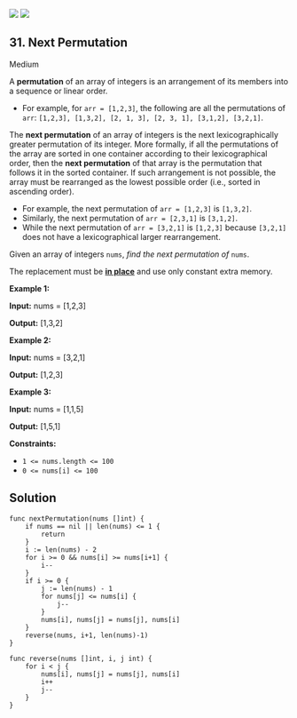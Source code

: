 [![](https://img.shields.io/github/stars/javadev/LeetCode-in-All?label=Stars&style=flat-square)](https://github.com/javadev/LeetCode-in-All)
[![](https://img.shields.io/github/forks/javadev/LeetCode-in-All?label=Fork%20me%20on%20GitHub%20&style=flat-square)](https://github.com/javadev/LeetCode-in-All/fork)

## 31\. Next Permutation

Medium

A **permutation** of an array of integers is an arrangement of its members into a sequence or linear order.

*   For example, for `arr = [1,2,3]`, the following are all the permutations of `arr`: `[1,2,3], [1,3,2], [2, 1, 3], [2, 3, 1], [3,1,2], [3,2,1]`.

The **next permutation** of an array of integers is the next lexicographically greater permutation of its integer. More formally, if all the permutations of the array are sorted in one container according to their lexicographical order, then the **next permutation** of that array is the permutation that follows it in the sorted container. If such arrangement is not possible, the array must be rearranged as the lowest possible order (i.e., sorted in ascending order).

*   For example, the next permutation of `arr = [1,2,3]` is `[1,3,2]`.
*   Similarly, the next permutation of `arr = [2,3,1]` is `[3,1,2]`.
*   While the next permutation of `arr = [3,2,1]` is `[1,2,3]` because `[3,2,1]` does not have a lexicographical larger rearrangement.

Given an array of integers `nums`, _find the next permutation of_ `nums`.

The replacement must be **[in place](http://en.wikipedia.org/wiki/In-place_algorithm)** and use only constant extra memory.

**Example 1:**

**Input:** nums = [1,2,3]

**Output:** [1,3,2]

**Example 2:**

**Input:** nums = [3,2,1]

**Output:** [1,2,3]

**Example 3:**

**Input:** nums = [1,1,5]

**Output:** [1,5,1]

**Constraints:**

*   `1 <= nums.length <= 100`
*   `0 <= nums[i] <= 100`

## Solution

```golang
func nextPermutation(nums []int) {
	if nums == nil || len(nums) <= 1 {
		return
	}
	i := len(nums) - 2
	for i >= 0 && nums[i] >= nums[i+1] {
		i--
	}
	if i >= 0 {
		j := len(nums) - 1
		for nums[j] <= nums[i] {
			j--
		}
		nums[i], nums[j] = nums[j], nums[i]
	}
	reverse(nums, i+1, len(nums)-1)
}

func reverse(nums []int, i, j int) {
	for i < j {
		nums[i], nums[j] = nums[j], nums[i]
		i++
		j--
	}
}
```